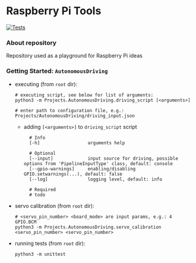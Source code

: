 # Raspberry Pi Tools
[![Tests](https://github.com/francudina/Raspberry-Pi-Tools/actions/workflows/tests.yaml/badge.svg)](https://github.com/francudina/Raspberry-Pi-Tools/actions/workflows/tests.yaml)


### About repository
Repository used as a playground for Raspberry Pi ideas

### Getting Started: `AutonomousDriving`

- executing (from `root` dir):
    ```
    # executing script, see below for list of arguments:
    python3 -m Projects.AutonomousDriving.driving_script [<arguments>]
  
    # enter path to configuration file, e.g.:
    Projects/AutonomousDriving/driving_input.json
    ```
  
  - adding `[<arguments>]` to `driving_script` script
    ```
      # Info
      [-h]                  arguments help
    
      # Optional
      [--input]             input source for driving, possible options from 'PipelineInputType' class, default: console
      [--gpio-warnings]     enabling/disabling GPIO.setwarnings(...), default: false
      [--log]               logging level, default: info
      
      # Required
      # todo
    ```
  
- servo calibration (from `root` dir):
    ```
    # <servo_pin_number> <board_mode> are input params, e.g.: 4 GPIO.BCM
    python3 -m Projects.AutonomousDriving.servo_calibration <servo_pin_number> <servo_pin_number>
    ```
  
- running tests (from `root` dir):
  ```
  python3 -m unittest
  ```
